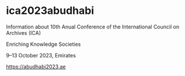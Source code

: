 # ica2023abudhabi
Information about 10th Anual Conference of the International Council on Archives (ICA)

Enriching Knowledge Societies

9–13 October 2023, Emirates

https://abudhabi2023.ae

